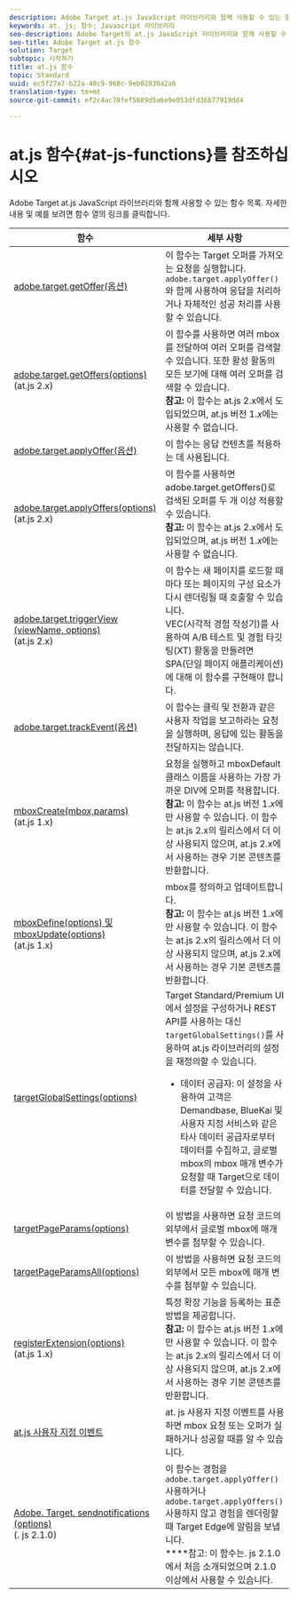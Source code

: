 ```yaml
---
description: Adobe Target at.js JavaScript 라이브러리와 함께 사용할 수 있는 함수 목록.
keywords: at. js; 함수; Javascript 라이브러리
seo-description: Adobe Target의 at.js JavaScript 라이브러리와 함께 사용할 수 있는 함수 목록.
seo-title: Adobe Target at.js 함수
solution: Target
subtopic: 시작하기
title: at.js 함수
topic: Standard
uuid: ec5f27a7-b22a-48c9-968c-9eb02830a2a6
translation-type: tm+mt
source-git-commit: ef2c4ac78fef5889d5a6e9e053dfd36b77919dd4

---
```



# at.js 함수{#at-js-functions}를 참조하십시오

Adobe Target at.js JavaScript 라이브러리와 함께 사용할 수 있는 함수 목록. 자세한 내용 및 예를 보려면 함수 열의 링크를 클릭합니다.

| 함수 | 세부 사항 |
| --- | --- | 
| [adobe.target.getOffer(옵션)](/help/c-implementing-target/c-implementing-target-for-client-side-web/adobe-target-getoffer.md) | 이 함수는 Target 오퍼를 가져오는 요청을 실행합니다. `adobe.target.applyOffer()`와 함께 사용하여 응답을 처리하거나 자체적인 성공 처리를 사용할 수 있습니다. |
| [adobe.target.getOffers(options)](/help/c-implementing-target/c-implementing-target-for-client-side-web/adobe-target-getoffers-atjs-2.md)<br>(at.js 2.x) | 이 함수를 사용하면 여러 mbox를 전달하여 여러 오퍼를 검색할 수 있습니다. 또한 활성 활동의 모든 보기에 대해 여러 오퍼를 검색할 수 있습니다.<br>**참고:** 이 함수는 at.js 2.x에서 도입되었으며, at.js 버전 1.*x*&#x200B;에는 사용할 수 없습니다. |
| [adobe.target.applyOffer(옵션)](/help/c-implementing-target/c-implementing-target-for-client-side-web/adobe-target-applyoffer.md) | 이 함수는 응답 컨텐츠를 적용하는 데 사용됩니다. |
| [adobe.target.applyOffers(options)](/help/c-implementing-target/c-implementing-target-for-client-side-web/adobe-target-applyoffers-atjs-2.md)<br>(at.js 2.x) | 이 함수를 사용하면 adobe.target.getOffers()로 검색된 오퍼를 두 개 이상 적용할 수 있습니다.<br>**참고:** 이 함수는 at.js 2.x에서 도입되었으며, at.js 버전 1.*x*&#x200B;에는 사용할 수 없습니다. |
| [adobe.target.triggerView (viewName, options)](/help/c-implementing-target/c-implementing-target-for-client-side-web/adobe-target-triggerview-atjs-2.md)<br>(at.js 2.x) | 이 함수는 새 페이지를 로드할 때마다 또는 페이지의 구성 요소가 다시 렌더링될 때 호출할 수 있습니다.<br> VEC(시각적 경험 작성기)를 사용하여 A/B 테스트 및 경험 타깃팅(XT) 활동을 만들려면 SPA(단일 페이지 애플리케이션)에 대해 이 함수를 구현해야 합니다. |
| [adobe.target.trackEvent(옵션)](/help/c-implementing-target/c-implementing-target-for-client-side-web/adobe-target-trackevent.md) | 이 함수는 클릭 및 전환과 같은 사용자 작업을 보고하라는 요청을 실행하며, 응답에 있는 활동을 전달하지는 않습니다. |
| [mboxCreate(mbox,params)](/help/c-implementing-target/c-implementing-target-for-client-side-web/mboxcreate-atjs.md)<br>(at.js 1.x) | 요청을 실행하고 mboxDefault 클래스 이름을 사용하는 가장 가까운 DIV에 오퍼를 적용합니다.<br>**참고:** 이 함수는 at.js 버전 1.*x*&#x200B;에만 사용할 수 있습니다. 이 함수는 at.js 2.x의 릴리스에서 더 이상 사용되지 않으며, at.js 2.x에서 사용하는 경우 기본 콘텐츠를 반환합니다. |
| [mboxDefine(options) 및 mboxUpdate(options)](/help/c-implementing-target/c-implementing-target-for-client-side-web/mboxdefine-mboxupdate-atjs-1x.md)<br>(at.js 1.x) | mbox를 정의하고 업데이트합니다.<br>**참고:** 이 함수는 at.js 버전 1.*x*&#x200B;에만 사용할 수 있습니다. 이 함수는 at.js 2.x의 릴리스에서 더 이상 사용되지 않으며, at.js 2.x에서 사용하는 경우 기본 콘텐츠를 반환합니다. |
| [targetGlobalSettings(options)](/help/c-implementing-target/c-implementing-target-for-client-side-web/targetgobalsettings.md) | Target Standard/Premium UI에서 설정을 구성하거나 REST API를 사용하는 대신 `targetGlobalSettings()`를 사용하여 at.js 라이브러리의 설정을 재정의할 수 있습니다.<ul><li>데이터 공급자: 이 설정을 사용하여 고객은 Demandbase, BlueKai 및 사용자 지정 서비스와 같은 타사 데이터 공급자로부터 데이터를 수집하고, 글로벌 mbox의 mbox 매개 변수가 요청할 때 Target으로 데이터를 전달할 수 있습니다.</li></ul> |
| [targetPageParams(options)](/help/c-implementing-target/c-implementing-target-for-client-side-web/targetpageparams.md) | 이 방법을 사용하면 요청 코드의 외부에서 글로벌 mbox에 매개 변수를 첨부할 수 있습니다. |
| [targetPageParamsAll(options)](/help/c-implementing-target/c-implementing-target-for-client-side-web/targetpageparamsall.md) | 이 방법을 사용하면 요청 코드의 외부에서 모든 mbox에 매개 변수를 첨부할 수 있습니다. |
| [registerExtension(options)](/help/c-implementing-target/c-implementing-target-for-client-side-web/registerextension-atjs-1x.md)<br>(at.js 1.x) | 특정 확장 기능을 등록하는 표준 방법을 제공합니다.<br>**참고:** 이 함수는 at.js 버전 1.*x*&#x200B;에만 사용할 수 있습니다. 이 함수는 at.js 2.x의 릴리스에서 더 이상 사용되지 않으며, at.js 2.x에서 사용하는 경우 기본 콘텐츠를 반환합니다. |
| [at.js 사용자 지정 이벤트](/help/c-implementing-target/c-implementing-target-for-client-side-web/atjs-custom-events.md) | at. js 사용자 지정 이벤트를 사용하면 mbox 요청 또는 오퍼가 실패하거나 성공할 때를 알 수 있습니다. |
| [Adobe. Target. sendnotifications (options)](/help/c-implementing-target/c-implementing-target-for-client-side-web/adobe.target.sendnotifications-atjs-21.md)<br>(. js 2.1.0) | 이 함수는 경험을 `adobe.target.applyOffer()` 사용하거나 `adobe.target.applyOffers()`사용하지 않고 경험을 렌더링할 때 Target Edge에 알림을 보냅니다.<br>****&#x200B;참고: 이 함수는. js 2.1.0에서 처음 소개되었으며 2.1.0 이상에서 사용할 수 있습니다. |

